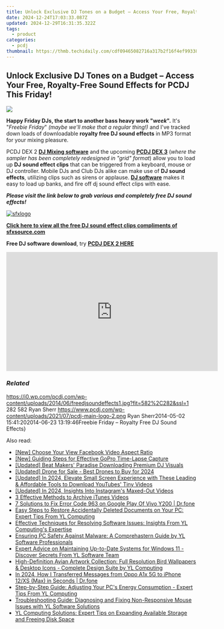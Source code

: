 ```yaml
---
title: Unlock Exclusive DJ Tones on a Budget – Access Your Free, Royalty-Free Sound Effects for PCDJ This Friday!
date: 2024-12-24T17:03:33.087Z
updated: 2024-12-29T16:31:35.322Z
tags:
  - product
categories:
  - pcdj
thumbnail: https://thmb.techidaily.com/cdf09465082716a317b2f16f4ef99338eb56d0b864c0910b3b97914866d756b0.jpg
---
```


## Unlock Exclusive DJ Tones on a Budget – Access Your Free, Royalty-Free Sound Effects for PCDJ This Friday!

[![](https://i0.wp.com/pcdj.com/wp-content/uploads/2014/06/freedjsoundeffects1.jpg?resize=582%2C270&ssl=1)](https://i0.wp.com/pcdj.com/wp-content/uploads/2014/06/freedjsoundeffects1.jpg?fit=582%2C282&ssl=1 "freedjsoundeffects1")

**Happy Friday DJs, the start to another bass heavy work "_week_".** It's "_Freebie Friday_" _(maybe we'll make that a regular thing!)_ and I've tracked down loads of downloadable **royalty free DJ sound effects** in MP3 format for your mixing pleasure. 

PCDJ DEX 2 [**DJ Mixing software**](https://tools.techidaily.com/pcdj/products/) and the upcoming **[PCDJ DEX 3](https://tools.techidaily.com/pcdj/products/)** (_where the sampler has been_ _completely redesigned in "grid" format_) allow you to load up **DJ** **sound effect clips** that can be triggered from a keyboard, mouse or DJ controller. Mobile DJs and Club DJs alike can make use of **DJ sound effects**, utilizing clips such as sirens or applause. [**DJ software**](https://tools.techidaily.com/pcdj/products/) makes it easy to load up banks, and fire off dj sound effect clips with ease. 

_**Please visit the link below to grab various and completely free DJ sound effects!**_ 

[![sfxlogo](https://pcdj.com/wp-content/uploads/2014/05/sfxlogo.jpg)](https://pcdj.com/wp-content/uploads/2014/05/sfxlogo.jpg) 

**[Click here to view all the free DJ sound effect clips compliments of sfxsource.com](http://www.sfxsource.com/free-sound-effects.cfm)** 

**Free DJ software download**, try **[PCDJ DEX 2 HERE](https://tools.techidaily.com/pcdj/products/)**

<!-- affiliate ads begin -->
<iframe width="560" height="315" src="https://www.youtube.com/embed/MTb4xHzeQEk?si=9Sqq-gFWnHc8x3_P" title="YouTube video player" frameborder="0" allow="accelerometer; autoplay; clipboard-write; encrypted-media; gyroscope; picture-in-picture; web-share" referrerpolicy="strict-origin-when-cross-origin" allowfullscreen></iframe>
<!-- affiliate ads end -->

### _Related_

https://i0.wp.com/pcdj.com/wp-content/uploads/2014/06/freedjsoundeffects1.jpg?fit=582%2C282&ssl=1 282 582 Ryan Sherr https://www.pcdj.com/wp-content/uploads/2021/07/pcdj-main-logo-2.png Ryan Sherr2014-05-02 15:41:202014-06-23 13:19:46Freebie Friday – Royalty Free DJ Sound Effects}

<ins class="adsbygoogle"
     style="display:block"
     data-ad-format="autorelaxed"
     data-ad-client="ca-pub-7571918770474297"
     data-ad-slot="1223367746"></ins>

<ins class="adsbygoogle"
     style="display:block"
     data-ad-client="ca-pub-7571918770474297"
     data-ad-slot="8358498916"
     data-ad-format="auto"
     data-full-width-responsive="true"></ins>

<span class="atpl-alsoreadstyle">Also read:</span>
<div><ul>
<li><a href="https://facebook-video-files.techidaily.com/new-choose-your-view-facebook-video-aspect-ratio/"><u>[New] Choose Your View Facebook Video Aspect Ratio</u></a></li>
<li><a href="https://vp-tips.techidaily.com/new-guiding-steps-for-effective-gopro-time-lapse-capture/"><u>[New] Guiding Steps for Effective GoPro Time-Lapse Capture</u></a></li>
<li><a href="https://youtube-videos.techidaily.com/updated-beat-makers-paradise-downloading-premium-dj-visuals/"><u>[Updated] Beat Makers' Paradise Downloading Premium DJ Visuals</u></a></li>
<li><a href="https://fox-cloud.techidaily.com/updated-drone-for-sale-best-drones-to-buy-for-2024/"><u>[Updated] Drone for Sale - Best Drones to Buy for 2024</u></a></li>
<li><a href="https://facebook-record-videos.techidaily.com/updated-in-2024-elevate-small-screen-experience-with-these-leading-and-affordable-tools-to-download-youtubes-tiny-videos/"><u>[Updated] In 2024, Elevate Small Screen Experience with These Leading & Affordable Tools to Download YouTubes' Tiny Videos</u></a></li>
<li><a href="https://instagram-videos.techidaily.com/updated-in-2024-insights-into-instagrams-maxed-out-videos/"><u>[Updated] In 2024, Insights Into Instagram's Maxed-Out Videos</u></a></li>
<li><a href="https://remote-screen-capture.techidaily.com/3-effective-methods-to-archive-itunes-videos/"><u>3 Effective Methods to Archive iTunes Videos</u></a></li>
<li><a href="https://howto.techidaily.com/7-solutions-to-fix-error-code-963-on-google-play-of-vivo-y200-drfone-by-drfone-fix-android-problems-fix-android-problems/"><u>7 Solutions to Fix Error Code 963 on Google Play Of Vivo Y200 | Dr.fone</u></a></li>
<li><a href="https://win-exclusive.techidaily.com/easy-steps-to-restore-accidentally-deleted-documents-on-your-pc-expert-tips-from-yl-computing/"><u>Easy Steps to Restore Accidentally Deleted Documents on Your PC: Expert Tips From YL Computing</u></a></li>
<li><a href="https://win-exclusive.techidaily.com/effective-techniques-for-resolving-software-issues-insights-from-yl-computings-expertise/"><u>Effective Techniques for Resolving Software Issues: Insights From YL Computing's Expertise</u></a></li>
<li><a href="https://win-exclusive.techidaily.com/ensuring-pc-safety-against-malware-a-comprehastern-guide-by-yl-software-professionals/"><u>Ensuring PC Safety Against Malware: A Comprehastern Guide by YL Software Professionals</u></a></li>
<li><a href="https://win-exclusive.techidaily.com/expert-advice-on-maintaining-up-to-date-systems-for-windows-11-discover-secrets-from-yl-software-team/"><u>Expert Advice on Maintaining Up-to-Date Systems for Windows 11 - Discover Secrets From YL Software Team</u></a></li>
<li><a href="https://win-exclusive.techidaily.com/high-definition-avian-artwork-collection-full-resolution-bird-wallpapers-and-desktop-icons-complete-design-suite-by-yl-computing/"><u>High-Definition Avian Artwork Collection: Full Resolution Bird Wallpapers & Desktop Icons - Complete Design Suite by YL Computing</u></a></li>
<li><a href="https://android-transfer.techidaily.com/in-2024-how-i-transferred-messages-from-oppo-a1x-5g-to-iphone-12xs-max-in-seconds-drfone-by-drfone-transfer-from-android-transfer-from-android/"><u>In 2024, How I Transferred Messages from Oppo A1x 5G to iPhone 12/XS (Max) in Seconds | Dr.fone</u></a></li>
<li><a href="https://win-exclusive.techidaily.com/step-by-step-guide-adjusting-your-pcs-energy-consumption-expert-tips-from-yl-computing/"><u>Step-by-Step Guide: Adjusting Your PC's Energy Consumption - Expert Tips From YL Computing</u></a></li>
<li><a href="https://win-exclusive.techidaily.com/troubleshooting-guide-diagnosing-and-fixing-non-responsive-mouse-issues-with-yl-software-solutions/"><u>Troubleshooting Guide: Diagnosing and Fixing Non-Responsive Mouse Issues with YL Software Solutions</u></a></li>
<li><a href="https://win-exclusive.techidaily.com/yl-computing-solutions-expert-tips-on-expanding-available-storage-and-freeing-disk-space/"><u>YL Computing Solutions: Expert Tips on Expanding Available Storage and Freeing Disk Space</u></a></li>
</ul></div>

